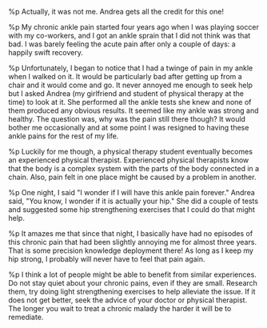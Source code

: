 %p
  Actually, it was not me. Andrea gets all the credit for this one!

%p
  My chronic ankle pain started four years ago when I was playing soccer
  with my co-workers, and I got an ankle sprain that I did not think was
  that bad. I was barely feeling the acute pain after only a couple of
  days: a happily swift recovery.

%p
  Unfortunately, I began to notice that I had a twinge of pain in my
  ankle when I walked on it. It would be particularly bad after getting
  up from a chair and it would come and go. It never annoyed me enough
  to seek help but I asked Andrea (my girlfriend and student of physical
  therapy at the time) to look at it. She performed all the ankle tests
  she knew and none of them produced any obvious results. It seemed like
  my ankle was strong and healthy. The question was, why was the pain
  still there though? It would bother me occasionally and at some point
  I was resigned to having these ankle pains for the rest of my life.

%p
  Luckily for me though, a physical therapy student eventually becomes
  an experienced physical therapist. Experienced physical therapists
  know that the body is a complex system with the parts of the body
  connected in a chain. Also, pain felt in one place might be caused by
  a problem in another.

%p
  One night, I said "I wonder if I will have this ankle pain forever."
  Andrea said, "You know, I wonder if it is actually your hip." She
  did a couple of tests and suggested some hip strengthening exercises
  that I could do that might help.

%p
  It amazes me that since that night, I basically have had no episodes
  of this chronic pain that had been slightly annoying me for almost
  three years. That is some precision knowledge deployment there! As
  long as I keep my hip strong, I probably will never have to feel that
  pain again.

%p
  I think a lot of people might be able to benefit from similar
  experiences. Do not stay quiet about your chronic pains, even if they
  are small. Research them, try doing light strengthening exercises to
  help alleviate the issue. If it does not get better, seek the advice
  of your doctor or physical therapist. The longer you wait to treat a
  chronic malady the harder it will be to remediate.
